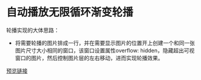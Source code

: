 # 自动播放无限循环渐变轮播

轮播实现的大体思路：

- 将需要轮播的图片排成一行，并在需要显示图片的位置开上创建一个和同一张图片尺寸大小相同的窗口，该窗口设置属性overflow: hidden，隐藏超出可视窗口的图片，然后控制图片层的左右移动，进而实现轮播效果。

[预览链接](https://zaishuiyixia.github.io/JavaScript/%E8%BD%AE%E6%92%AD/fadeCarousel.html)
